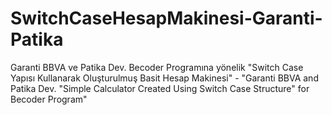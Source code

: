 # SwitchCaseHesapMakinesi-Garanti-Patika
Garanti BBVA ve Patika Dev. Becoder Programına yönelik "Switch Case Yapısı Kullanarak Oluşturulmuş Basit Hesap Makinesi" - "Garanti BBVA and Patika Dev. "Simple Calculator Created Using Switch Case Structure" for Becoder Program"
